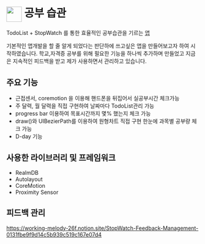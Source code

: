 # <img src = "https://user-images.githubusercontent.com/61108853/176364407-b07dd82a-5141-4dff-b913-ba58e951663d.png" width = "40px" align="center" >  공부 습관

TodoList + StopWatch 를 통한 효율적인 공부습관을 기르는 [앱](https://apps.apple.com/kr/app/공부습관/id1615341796)

기본적인 앱개발을 할 줄 알게 되었다는 판단하에 쓰고싶은 앱을 만들어보고자 하여 시작하였습니다. 
학교,자격증 공부를 위해 필요한 기능을 하나씩 추가하며 만들었고 지금은 지속적인 피드백을 받고 제가 사용하면서 관리하고 있습니다.


## 주요 기능
 - 근접센서, coremotion 을 이용해 핸드폰을 뒤집어서 실공부시간 체크가능
 - 주 달력, 월 달력을 직접 구현하여 날짜마다 TodoList관리 가능
 - progress bar 이용하여 목표시간까지 몇% 했는지 체크 가능
 - draw()와 UIBezierPath를 이용하여 원형차트 직접 구현 한눈에 과목별 공부량 체크 가능
 - D-day 기능


## 사용한 라이브러리 및 프레임워크
 - RealmDB
 - Autolayout
 - CoreMotion
 - Proximity Sensor


## 피드백 관리
 https://working-melody-26f.notion.site/StopWatch-Feedback-Management-0131fbe9f9d14c5b939c519c167e07d4
